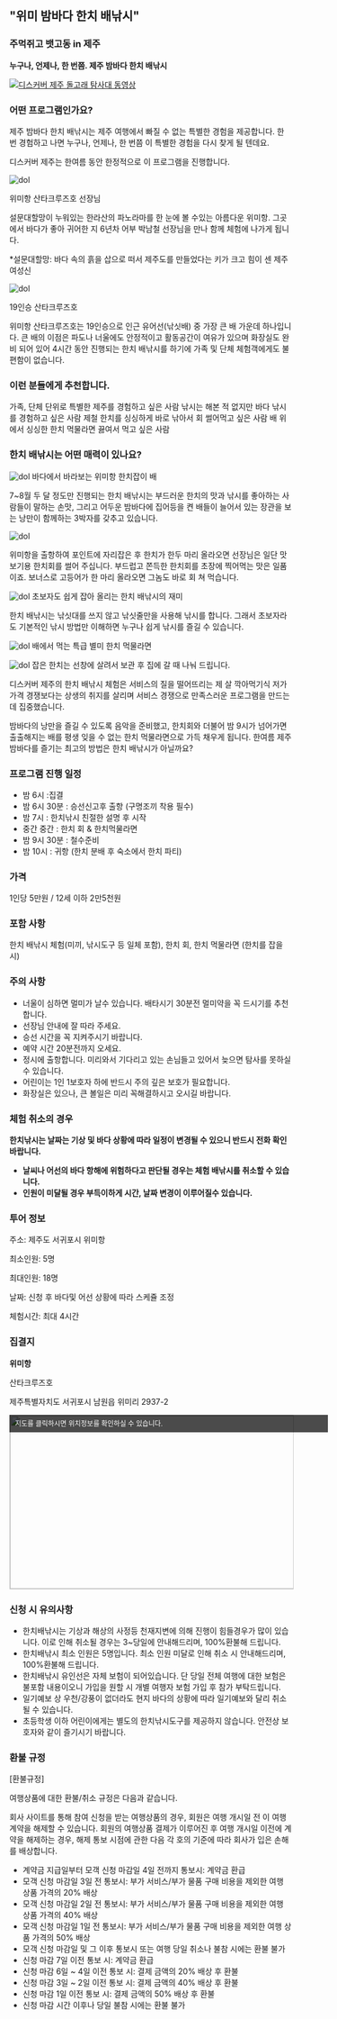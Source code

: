 


## "위미 밤바다 한치 배낚시"
### 주먹쥐고 뱃고동 in 제주

**누구나, 언제나, 한 번쯤. 제주 밤바다 한치 배낚시**

[![디스커버 제주 돌고래 탐사대 동영상](https://img.youtube.com/vi/v6ivOUkm2Vs/0.jpg)](https://www.youtube.com/watch?v=v6ivOUkm2Vs)

### 어떤 프로그램인가요?

제주 밤바다 한치 배낚시는 제주 여행에서 빠질 수 없는 특별한 경험을 제공합니다.
한 번 경험하고 나면 누구나, 언제나, 한 번쯤 이 특별한 경험을 다시 찾게 될 텐데요.

디스커버 제주는 한여름 동안 한정적으로 이 프로그램을 진행합니다.



![dol](https://s5.postimg.org/3mzlvpgon/image.jpg#center)

위미항 산타크루즈호 선장님





설문대할망이 누워있는 한라산의 파노라마를 한 눈에 볼 수있는 아름다운 위미항.
그곳에서 바다가 좋아 귀어한 지 6년차 어부 박남철 선장님을 만나 함께 체험에 나가게 됩니다.

*설문대할망: 바다 속의 흙을 삽으로 떠서 제주도를 만들었다는 키가 크고 힘이 센 제주 여성신

![dol](https://s5.postimg.org/a38klsp87/image.jpg#center)

19인승 산타크루즈호



위미항 산타크루즈호는 19인승으로 인근 유어선(낚싯배) 중 가장 큰 배 가운데 하나입니다. 
큰 배의 이점은 파도나 너울에도 안정적이고 활동공간이 여유가 있으며 화장실도 완비 되어 있어 
4시간 동안 진행되는 한치 배낚시를 하기에 가족 및 단체 체험객에게도 불편함이 없습니다. 


### 이런 분들에게 추천합니다.

가족, 단체 단위로 특별한 제주를 경험하고 싶은 사람
낚시는 해본 적 없지만 바다 낚시를 경험하고 싶은 사람
제철 한치를 싱싱하게 바로 낚아서 회 썰어먹고 싶은 사람
배 위에서 싱싱한 한치 먹물라면 끓여서 먹고 싶은 사람

### 한치 배낚시는 어떤 매력이 있나요?

![dol](https://s5.postimg.org/6pvqlc69j/image.jpg#center)
바다에서 바라보는 위미항 한치잡이 배


 
7~8월 두 달 정도만 진행되는 한치 배낚시는 부드러운 한치의 맛과 낚시를 좋아하는 사람들이 말하는 손맛, 
그리고 어두운 밤바다에 집어등을 켠 배들이 늘어서 있는 장관을 보는 낭만이 함께하는 3박자를 갖추고 있습니다. 

![dol](https://s5.postimg.org/70394okvr/image.jpg#center)

위미항을 출항하여 포인트에 자리잡은 후 한치가 한두 마리 올라오면 선장님은 일단 맛보기용 한치회를 썰어 주십니다. 
부드럽고 쫀득한 한치회를 초장에 찍어먹는 맛은 일품이죠. 
보너스로 고등어가 한 마리 올라오면 그놈도 바로 회 쳐 먹습니다. 

![dol](https://s5.postimg.org/idpsfvvef/image.jpg#center)
초보자도 쉽게 잡아 올리는 한치 배낚시의 재미




한치 배낚시는 낚싯대를 쓰지 않고 낚싯줄만을 사용해 낚시를 합니다.
그래서 초보자라도 기본적인 낚시 방법만 이해하면 누구나 쉽게 낚시를 즐길 수 있습니다.

![dol](https://s5.postimg.org/kxq0nq8c7/image.jpg#center)
배에서 먹는 특급 별미 한치 먹물라면




![dol](https://s5.postimg.org/7uue4gi47/image.jpg#center)
잡은 한치는 선창에 살려서 보관 후 집에 갈 때 나눠 드립니다.




디스커버 제주의 한치 배낚시 체험은 서비스의 질을 떨어뜨리는 제 살 깍아먹기식 저가 가격 경쟁보다는 
상생의 취지를 살리며 서비스 경쟁으로 만족스러운 프로그램을 만드는데 집중했습니다.  

밤바다의 낭만을 즐길 수 있도록 음악을 준비했고, 
한치회와 더불어 밤  9시가 넘어가면 출출해지는 배를 평생 잊을 수 없는 한치 먹물라면으로 가득 채우게 됩니다.
한여름 제주 밤바다를 즐기는 최고의 방법은 한치 배낚시가 아닐까요?


### 프로그램 진행 일정
- 밤 6시 :집결 
- 밤 6시 30분 : 승선신고후 출항 (구명조끼 착용 필수) 
- 밤 7시 : 한치낚시 친절한 설명 후 시작
- 중간 중간 : 한치 회 & 한치먹물라면 
- 밤 9시 30분 : 철수준비 
- 밤 10시 : 귀항 (한치 분배 후 숙소에서 한치 파티) 

### 가격
1인당 5만원 / 12세 이하 2만5천원

### 포함 사항
한치 배낚시 체험(미끼, 낚시도구 등 일체 포함), 한치 회, 한치 먹물라면 (한치를 잡을시)

### 주의 사항
  - 너울이 심하면 멀미가 날수 있습니다. 배타시기 30분전 멀미약을 꼭 드시기를 추천합니다.
  - 선장님 안내에 잘 따라 주세요.
  - 승선 시간을 꼭 지켜주시기 바랍니다. 
  - 예약 시간 20분전까지 오세요.
  - 정시에 출항합니다. 미리와서 기다리고 있는 손님들고 있어서 늦으면 탐사를 못하실 수 있습니다.
  - 어린이는 1인 1보호자 하에 반드시 주의 깊은 보호가 필요합니다.
  - 화장실은 있으나, 큰 볼일은 미리 꼭해결하시고 오시길 바랍니다.

### 체험 취소의 경우
**한치낚시는 날짜는 기상 및 바다 상황에 따라 일정이 변경될 수 있으니 반드시 전화 확인 바랍니다.**

* **날씨나 어선의 바다 항해에 위험하다고 판단될 경우는 체험 배낚시를 취소할 수 있습니다.**
* **인원이 미달될 경우 부득이하게 시간, 날짜 변경이 이루어질수 있습니다.**

### 투어 정보
주소: 제주도 서귀포시 위미항

최소인원: 5명

최대인원: 18명

날짜: 신청 후 바다및 어선 상황에 따라 스케쥴 조정

체험시간: 최대 4시간

### 집결지

**위미항**

산타크루즈호

제주특별자치도 서귀포시 남원읍 위미리 2937-2 

<a href="http://map.daum.net/?urlX=420543&urlY=-61677&urlLevel=3&map_type=TYPE_MAP&map_hybrid=false&SHOWMARK=true" target="_blank"><span style="background:#000;position:absolute;width:557px;opacity:.7;filter:alpha(opacity=70);color:#fff;overflow:hidden;font:12px/1.5 Dotum, '돋움', sans-serif;text-decoration:none;padding:7px 0px 0px 10px; height: 24px;">지도를 클릭하시면 위치정보를 확인하실 수 있습니다.</span><img width="565" height="308" src="http://map2.daum.net/map/mapservice?MX=420543&MY=-61677&SCALE=2.5&IW=565&IH=308&COORDSTM=WCONGNAMUL" style="border:1px solid #ccc"></a>



### 신청 시 유의사항
- 한치배낚시는 기상과 해상의 사정등 천재지변에 의해 진행이 힘들경우가 많이 있습니다.
이로 인해 취소될 경우는 3~당일에 안내해드리며, 100%환불해 드립니다.
- 한치배낚시 최소 인원은 5명입니다. 최소 인원 미달로 인해 취소 시 안내해드리며, 100%환불해 드립니다.
- 한치배낚시 유인선은 자체 보험이 되어있습니다. 단 당일 전체 여행에 대한 보험은 불포함 내용이오니 가입을 원할 시 개별 여행자 보험 가입 후 참가 부탁드립니다.
- 일기예보 상 우천/강풍이 없더라도 현지 바다의 상황에 따라 일기예보와 달리 취소될 수 있습니다.
- 초등학생 이하 어린이에게는 별도의 한치낚시도구를 제공하지 않습니다. 안전상 보호자와 같이 즐기시기 바랍니다.

### 환불 규정
[환불규정]

여행상품에 대한 환불/취소 규정은 다음과 같습니다.

회사 사이트를 통해 참여 신청을 받는 여행상품의 경우, 회원은 여행 개시일 전 이 여행 계약을 해제할 수 있습니다. 회원의 여행상품 결제가 이루어진 후 여행 개시일 이전에 계약을 해제하는 경우, 해제 통보 시점에 관한 다음 각 호의 기준에 따라 회사가 입은 손해를 배상합니다.

* 계약금 지급일부터 모객 신청 마감일 4일 전까지 통보시: 계약금 환급
* 모객 신청 마감일 3일 전 통보시: 부가 서비스/부가 물품 구매 비용을 제외한 여행 상품 가격의 20% 배상
* 모객 신청 마감일 2일 전 통보시: 부가 서비스/부가 물품 구매 비용을 제외한 여행 상품 가격의 40% 배상
* 모객 신청 마감일 1일 전 통보시: 부가 서비스/부가 물품 구매 비용을 제외한 여행 상품 가격의 50% 배상
* 모객 신청 마감일 및 그 이후 통보시 또는 여행 당일 취소나 불참 시에는 환불 불가
* 신청 마감 7일 이전 통보 시: 계약금 환급 
* 신청 마감 6일 ~ 4일 이전 통보 시: 결제 금액의 20% 배상 후 환불 
* 신청 마감 3일 ~ 2일 이전 통보 시: 결제 금액의 40% 배상 후 환불 
* 신청 마감 1일 이전 통보 시: 결제 금액의 50% 배상 후 환불 
* 신청 마감 시간 이후나 당일 불참 시에는 환불 불가
